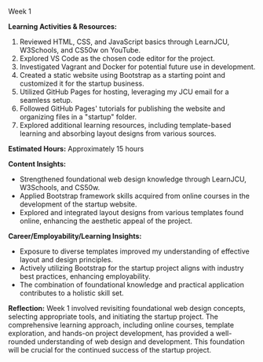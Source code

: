 Week 1

**Learning Activities & Resources:**
1. Reviewed HTML, CSS, and JavaScript basics through LearnJCU, W3Schools, and CS50w on YouTube.
2. Explored VS Code as the chosen code editor for the project.
3. Investigated Vagrant and Docker for potential future use in development.
4. Created a static website using Bootstrap as a starting point and customized it for the startup business.
5. Utilized GitHub Pages for hosting, leveraging my JCU email for a seamless setup.
6. Followed GitHub Pages' tutorials for publishing the website and organizing files in a "startup" folder.
7. Explored additional learning resources, including template-based learning and absorbing layout designs from various sources.

**Estimated Hours:**
Approximately 15 hours

**Content Insights:**
- Strengthened foundational web design knowledge through LearnJCU, W3Schools, and CS50w.
- Applied Bootstrap framework skills acquired from online courses in the development of the startup website.
- Explored and integrated layout designs from various templates found online, enhancing the aesthetic appeal of the project.

**Career/Employability/Learning Insights:**
- Exposure to diverse templates improved my understanding of effective layout and design principles.
- Actively utilizing Bootstrap for the startup project aligns with industry best practices, enhancing employability.
- The combination of foundational knowledge and practical application contributes to a holistic skill set.

**Reflection:**
Week 1 involved revisiting foundational web design concepts, selecting appropriate tools, and initiating the startup project. The comprehensive learning approach, including online courses, template exploration, and hands-on project development, has provided a well-rounded understanding of web design and development. This foundation will be crucial for the continued success of the startup project.






